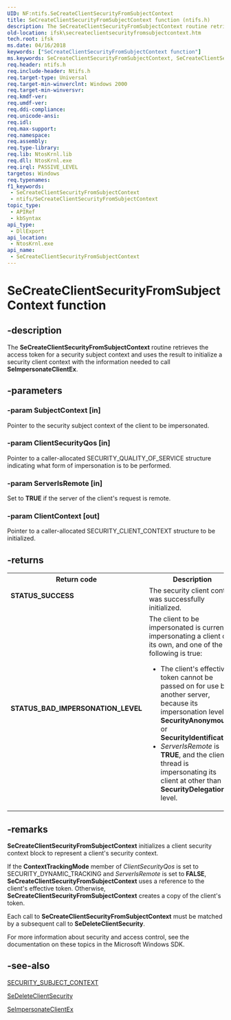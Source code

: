 ```yaml
---
UID: NF:ntifs.SeCreateClientSecurityFromSubjectContext
title: SeCreateClientSecurityFromSubjectContext function (ntifs.h)
description: The SeCreateClientSecurityFromSubjectContext routine retrieves the access token for a security subject context and uses the result to initialize a security client context with the information needed to call SeImpersonateClientEx.
old-location: ifsk\secreateclientsecurityfromsubjectcontext.htm
tech.root: ifsk
ms.date: 04/16/2018
keywords: ["SeCreateClientSecurityFromSubjectContext function"]
ms.keywords: SeCreateClientSecurityFromSubjectContext, SeCreateClientSecurityFromSubjectContext routine [Installable File System Drivers], ifsk.secreateclientsecurityfromsubjectcontext, ntifs/SeCreateClientSecurityFromSubjectContext, seref_fac27935-a941-48f6-a27b-7ca56bd1f9e2.xml
req.header: ntifs.h
req.include-header: Ntifs.h
req.target-type: Universal
req.target-min-winverclnt: Windows 2000
req.target-min-winversvr: 
req.kmdf-ver: 
req.umdf-ver: 
req.ddi-compliance: 
req.unicode-ansi: 
req.idl: 
req.max-support: 
req.namespace: 
req.assembly: 
req.type-library: 
req.lib: NtosKrnl.lib
req.dll: NtosKrnl.exe
req.irql: PASSIVE_LEVEL
targetos: Windows
req.typenames: 
f1_keywords:
 - SeCreateClientSecurityFromSubjectContext
 - ntifs/SeCreateClientSecurityFromSubjectContext
topic_type:
 - APIRef
 - kbSyntax
api_type:
 - DllExport
api_location:
 - NtosKrnl.exe
api_name:
 - SeCreateClientSecurityFromSubjectContext
---
```


# SeCreateClientSecurityFromSubjectContext function


## -description

The <b>SeCreateClientSecurityFromSubjectContext</b> routine retrieves the access token for a security subject context and uses the result to initialize a security client context with the information needed to call <b>SeImpersonateClientEx</b>.

## -parameters

### -param SubjectContext [in]


Pointer to the security subject context of the client to be impersonated.

### -param ClientSecurityQos [in]


Pointer to a caller-allocated SECURITY_QUALITY_OF_SERVICE structure indicating what form of impersonation is to be performed.

### -param ServerIsRemote [in]


Set to <b>TRUE</b> if the server of the client's request is remote.

### -param ClientContext [out]


Pointer to a caller-allocated SECURITY_CLIENT_CONTEXT structure to be initialized.

## -returns

<table>
<tr>
<th>Return code</th>
<th>Description</th>
</tr>
<tr>
<td width="40%">
<dl>
<dt><b>STATUS_SUCCESS</b></dt>
</dl>
</td>
<td width="60%">
The security client context was successfully initialized.

</td>
</tr>
<tr>
<td width="40%">
<dl>
<dt><b>STATUS_BAD_IMPERSONATION_LEVEL</b></dt>
</dl>
</td>
<td width="60%">
The client to be impersonated is currently impersonating a client of its own, and one of the following is true:

<ul>
<li>
The client's effective token cannot be passed on for use by another server, because its impersonation level is <b>SecurityAnonymous</b> or <b>SecurityIdentification</b>. 

</li>
<li>
<i>ServerIsRemote</i> is <b>TRUE</b>, and the client thread is impersonating its client at other than <b>SecurityDelegation</b> level.

</li>
</ul>
</td>
</tr>
</table>

## -remarks

<b>SeCreateClientSecurityFromSubjectContext</b> initializes a client security context block to represent a client's security context.

If the <b>ContextTrackingMode</b> member of <i>ClientSecurityQos</i> is set to SECURITY_DYNAMIC_TRACKING and <i>ServerIsRemote</i> is set to <b>FALSE</b>, <b>SeCreateClientSecurityFromSubjectContext</b> uses a reference to the client's effective token. Otherwise, <b>SeCreateClientSecurityFromSubjectContext</b> creates a copy of the client's token.

Each call to <b>SeCreateClientSecurityFromSubjectContext</b> must be matched by a subsequent call to <b>SeDeleteClientSecurity</b>.

For more information about security and access control, see the documentation on these topics in the Microsoft Windows SDK.

## -see-also

<a href="/windows-hardware/drivers/kernel/eprocess">SECURITY_SUBJECT_CONTEXT</a>



<a href="/windows-hardware/drivers/ddi/ntifs/nf-ntifs-sedeleteclientsecurity">SeDeleteClientSecurity</a>



<a href="/windows-hardware/drivers/ddi/ntifs/nf-ntifs-seimpersonateclientex">SeImpersonateClientEx</a>
